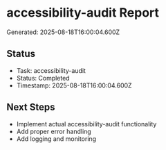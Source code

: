 # accessibility-audit Report

Generated: 2025-08-18T16:00:04.600Z

## Status
- Task: accessibility-audit
- Status: Completed
- Timestamp: 2025-08-18T16:00:04.600Z

## Next Steps
- Implement actual accessibility-audit functionality
- Add proper error handling
- Add logging and monitoring

